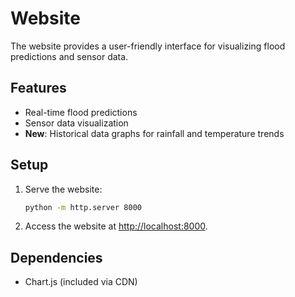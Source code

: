 # Website

The website provides a user-friendly interface for visualizing flood predictions and sensor data.

## Features

- Real-time flood predictions
- Sensor data visualization
- **New**: Historical data graphs for rainfall and temperature trends

## Setup

1. Serve the website:
   ```bash
   python -m http.server 8000
   ```

2. Access the website at [http://localhost:8000](http://localhost:8000).

## Dependencies

- Chart.js (included via CDN)
